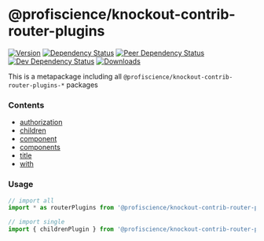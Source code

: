 # @profiscience/knockout-contrib-router-plugins

[![Version][npm-version-shield]][npm]
[![Dependency Status][david-dm-shield]][david-dm]
[![Peer Dependency Status][david-dm-peer-shield]][david-dm-peer]
[![Dev Dependency Status][david-dm-dev-shield]][david-dm-dev]
[![Downloads][npm-stats-shield]][npm-stats]

This is a metapackage including all `@profiscience/knockout-contrib-router-plugins-*` packages

<!-- TOC -->
### Contents
- [authorization](../router.plugins.authorization)
- [children](../router.plugins.children)
- [component](../router.plugins.component)
- [components](../router.plugins.components)
- [title](../router.plugins.title)
- [with](../router.plugins.with)
<!-- /TOC -->

### Usage

```javascript
// import all
import * as routerPlugins from '@profiscience/knockout-contrib-router-plugins'

// import single
import { childrenPlugin } from '@profiscience/knockout-contrib-router-plugins'
```

[david-dm]: https://david-dm.org/Profiscience/knockout-contrib?path=packages/router.plugins
[david-dm-shield]: https://david-dm.org/Profiscience/knockout-contrib/status.svg?path=packages/router.plugins

[david-dm-peer]: https://david-dm.org/Profiscience/knockout-contrib?path=packages/router.plugins&type=peer
[david-dm-peer-shield]: https://david-dm.org/Profiscience/knockout-contrib/peer-status.svg?path=packages/router.plugins

[david-dm-dev]: https://david-dm.org/Profiscience/knockout-contrib?path=packages/router.plugins&type=dev
[david-dm-dev-shield]: https://david-dm.org/Profiscience/knockout-contrib/dev-status.svg?path=packages/router.plugins

[npm]: https://www.npmjs.com/package/@profiscience/knockout-contrib-router-plugins
[npm-version-shield]: https://img.shields.io/npm/v/@profiscience/knockout-contrib-router-plugins.svg

[npm-stats]: http://npm-stat.com/charts.html?package=@profiscience/knockout-contrib-router-plugins&author=&from=&to=
[npm-stats-shield]: https://img.shields.io/npm/dt/@profiscience/knockout-contrib-router-plugins.svg?maxAge=2592000